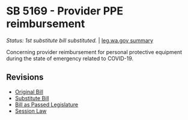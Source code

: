 # SB 5169 - Provider PPE reimbursement
*Status: 1st substitute bill substituted.* | [leg.wa.gov summary](https://app.leg.wa.gov/billsummary?BillNumber=5169&Year=2021)

Concerning provider reimbursement for personal protective equipment during the state of emergency related to COVID-19.

## Revisions
* [Original Bill](1/)
* [Substitute Bill](S/)
* [Bill as Passed Legislature](S.PL/)
* [Session Law](S.SL/)